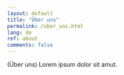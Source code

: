 ```yaml
---
layout: default
title: "Über uns"
permalink: /uber_uns.html
lang: de
ref: about
comments: false
---
```


(Über uns) Lorem ipsum dolor sit amut.
